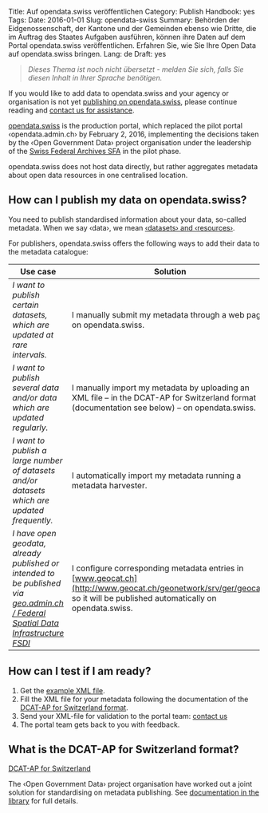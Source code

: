 Title: Auf opendata.swiss veröffentlichen
Category: Publish
Handbook: yes
Tags:
Date: 2016-01-01
Slug: opendata-swiss
Summary: Behörden der Eidgenossenschaft, der Kantone und der Gemeinden ebenso wie Dritte, die im Auftrag des Staates Aufgaben ausführen, können ihre Daten auf dem Portal opendata.swiss veröffentlichen. Erfahren Sie, wie Sie Ihre Open Data auf opendata.swiss bringen.
Lang: de
Draft: yes


> *Dieses Thema ist noch nicht übersetzt - melden Sie sich, falls Sie diesen Inhalt in Ihrer Sprache benötigen.*

If you would like to add data to opendata.swiss and your agency or organisation is not yet [publishing on opendata.swiss](https://opendata.swiss/de/organization), please continue reading and [contact us for assistance](/en/pages/contribute).

[opendata.swiss](https://opendata.swiss) is the production portal, which replaced the pilot portal ‹opendata.admin.ch› by February 2, 2016, implementing the decisions taken by the ‹Open Government Data› project organisation under the leadership of the [Swiss Federal Archives SFA](http://www.bar.admin.ch/themen/01648/01968/index.html?lang=en) in the pilot phase.

opendata.swiss does not host data directly, but rather aggregates metadata about open data resources in one centralised location.

## How can I publish my data on opendata.swiss?
You need to publish standardised information about your data, so-called metadata. When we say ‹data›, we mean [‹datasets› and ‹resources›](http://docs.ckan.org/en/ckan-1.8/domain-model.html#overview).

For publishers, opendata.swiss offers the following ways to add their data to the metadata catalogue:

| Use case          | Solution          | Get ready        |
|-------------------|-------------------|------------------|
| _I want to publish certain datasets, which are updated at rare intervals._ | I manually submit my metadata through a web page on opendata.swiss. | For assistance, please [contact us](/en/pages/contribute) |
| _I want to publish several data and/or data which are updated regularly._ | I manually import my metadata by uploading an XML file – in the DCAT-AP for Switzerland format (documentation see below) – on opendata.swiss. | For assistance, please [contact us](/en/pages/contribute) |
| _I want to publish a large number of datasets and/or datasets which are updated frequently._ | I automatically import my metadata running a metadata harvester. | For assistance, please [contact us](/en/pages/contribute) |
| _I have open geodata, already published or intended to be published via [geo.admin.ch / Federal Spatial Data Infrastructure FSDI](http://www.geo.admin.ch/internet/geoportal/en/home/geoadmin/mission/bgdi.html)_ | I configure corresponding metadata entries in [www.geocat.ch](http://www.geocat.ch/geonetwork/srv/ger/geocat), so it will be published automatically on opendata.swiss. | For www.geocat.ch support, please contact <geocat@swisstopo.ch> |

## How can I test if I am ready?

1. Get the [example XML file](/samples/ogdch_dcatap_import.rdf).
2. Fill the XML file for your metadata following the documentation of the [DCAT-AP for Switzerland format](#dcat-ap-reference-documentation).
3. Send your XML-file for validation to the portal team: [contact us](/en/pages/contribute)
4. The portal team gets back to you with feedback.

## What is the DCAT-AP for Switzerland format?

<a href="/de/library/ch-dcat-ap" class="btn btn-default" role="button">DCAT-AP for Switzerland</a>

The ‹Open Government Data› project organisation have worked out a joint solution for standardising on metadata publishing. See [documentation in the library](/de/library/ch-dcat-ap) for full details.
